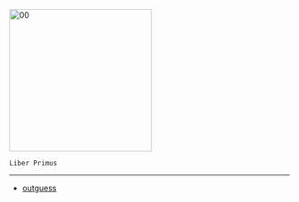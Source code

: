 <img src="https://github.com/iBotPeaches/cicada_3301/raw/master/liber_primus/00.jpg" width="256" alt="00">

```
Liber Primus
```

---
 * [outguess](../../messages/2014/liber_primus/00.jpg.asc)
